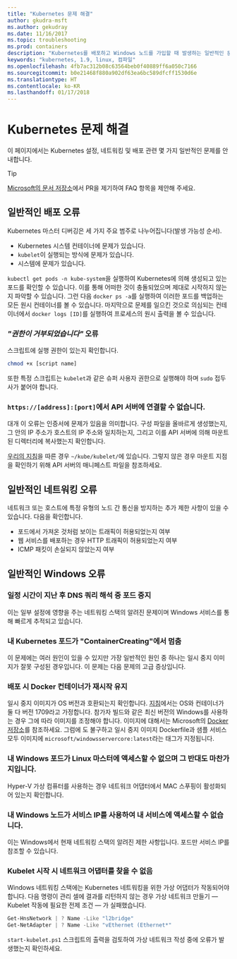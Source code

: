 ```yaml
---
title: "Kubernetes 문제 해결"
author: gkudra-msft
ms.author: gekudray
ms.date: 11/16/2017
ms.topic: troubleshooting
ms.prod: containers
description: "Kubernetes를 배포하고 Windows 노드를 가입할 때 발생하는 일반적인 문제에 대한 해결 방법입니다."
keywords: "kubernetes, 1.9, linux, 컴파일"
ms.openlocfilehash: 4fb7ac312b08c63564beb0f40889ff6a050c7166
ms.sourcegitcommit: b0e21468f880a902df63ea6bc589dfcff1530d6e
ms.translationtype: HT
ms.contentlocale: ko-KR
ms.lasthandoff: 01/17/2018
---
```

# <a name="troubleshooting-kubernetes"></a>Kubernetes 문제 해결 #
이 페이지에서는 Kubernetes 설정, 네트워킹 및 배포 관련 몇 가지 일반적인 문제를 안내합니다.

> [!tip]
> [Microsoft의 문서 저장소](https://github.com/MicrosoftDocs/Virtualization-Documentation/)에서 PR을 제기하여 FAQ 항목을 제안해 주세요.


## <a name="common-deployment-errors"></a>일반적인 배포 오류 ##
Kubernetes 마스터 디버깅은 세 가지 주요 범주로 나누어집니다(발생 가능성 순서).

  - Kubernetes 시스템 컨테이너에 문제가 있습니다.
  - `kubelet`이 실행되는 방식에 문제가 있습니다.
  - 시스템에 문제가 있습니다.


`kubectl get pods -n kube-system`을 실행하여 Kubernetes에 의해 생성되고 있는 포드를 확인할 수 있습니다. 이를 통해 어떠한 것이 충돌되었으며 제대로 시작하지 않는지 파악할 수 있습니다. 그런 다음 `docker ps -a`를 실행하여 이러한 포드를 백업하는 모든 원시 컨테이너를 볼 수 있습니다. 마지막으로 문제를 일으킨 것으로 의심되는 컨테이너에서 `docker logs [ID]`를 실행하여 프로세스의 원시 출력을 볼 수 있습니다.


### <a name="permission-denied-errors"></a>_"권한이 거부되었습니다"_ 오류 ###
스크립트에 실행 권한이 있는지 확인합니다.

```bash
chmod +x [script name]
```

또한 특정 스크립트는 `kubelet`과 같은 슈퍼 사용자 권한으로 실행해야 하며 `sudo` 접두사가 붙어야 합니다.


### <a name="cannot-connect-to-the-api-server-at-httpsaddressport"></a>`https://[address]:[port]`에서 API 서버에 연결할 수 없습니다. ###
대개 이 오류는 인증서에 문제가 있음을 의미합니다. 구성 파일을 올바르게 생성했는지, 그 안의 IP 주소가 호스트의 IP 주소와 일치하는지, 그리고 이를 API 서버에 의해 마운트된 디렉터리에 복사했는지 확인합니다.

[우리의 지침](./creating-a-linux-master)을 따른 경우 `~/kube/kubelet/`에 있습니다. 그렇지 않은 경우 마운트 지점을 확인하기 위해 API 서버의 매니페스트 파일을 참조하세요.


## <a name="common-networking-errors"></a>일반적인 네트워킹 오류 ##
네트워크 또는 호스트에 특정 유형의 노드 간 통신을 방지하는 추가 제한 사항이 있을 수 있습니다. 다음을 확인합니다.

  - 포드에서 가져온 것처럼 보이는 트래픽이 허용되었는지 여부
  - 웹 서비스를 배포하는 경우 HTTP 트래픽이 허용되었는지 여부
  - ICMP 패킷이 손실되지 않았는지 여부


<!-- ### My Linux node cannot ping my Windows pods ### -->

## <a name="common-windows-errors"></a>일반적인 Windows 오류 ##

### <a name="pods-stop-resolving-dns-queries-successfully-after-some-time-alive"></a>일정 시간이 지난 후 DNS 쿼리 해석 중 포드 중지 ###
이는 일부 설정에 영향을 주는 네트워킹 스택의 알려진 문제이며 Windows 서비스를 통해 빠르게 추적되고 있습니다.


### <a name="my-kubernetes-pods-are-stuck-at-containercreating"></a>내 Kubernetes 포드가 "ContainerCreating"에서 멈춤 ###
이 문제에는 여러 원인이 있을 수 있지만 가장 일반적인 원인 중 하나는 일시 중지 이미지가 잘못 구성된 경우입니다. 이 문제는 다음 문제의 고급 증상입니다.


### <a name="when-deploying-docker-containers-keep-restarting"></a>배포 시 Docker 컨테이너가 재시작 유지 ###
일시 중지 이미지가 OS 버전과 호환되는지 확인합니다. [지침](./getting-started-kubernetes-windows.md)에서는 OS와 컨테이너가 둘 다 버전 1709라고 가정합니다. 참가자 빌드와 같은 최신 버전의 Windows를 사용하는 경우 그에 따라 이미지를 조정해야 합니다. 이미지에 대해서는 Microsoft의 [Docker 저장소](https://hub.docker.com/u/microsoft/)를 참조하세요. 그럼에 도 불구하고 일시 중지 이미지 Dockerfile과 샘플 서비스 모두 이미지에 `microsoft/windowsservercore:latest`라는 태그가 지정됩니다.


### <a name="my-windows-pods-cannot-access-the-linux-master-or-vice-versa"></a>내 Windows 포드가 Linux 마스터에 액세스할 수 없으며 그 반대도 마찬가지입니다. ###
Hyper-V 가상 컴퓨터를 사용하는 경우 네트워크 어댑터에서 MAC 스푸핑이 활성화되어 있는지 확인합니다.


### <a name="my-windows-node-cannot-access-my-services-using-the-service-ip"></a>내 Windows 노드가 서비스 IP를 사용하여 내 서비스에 액세스할 수 없습니다. ###
이는 Windows에서 현재 네트워킹 스택의 알려진 제한 사항입니다. 포드만 서비스 IP를 참조할 수 있습니다.


### <a name="no-network-adapter-is-found-when-starting-kubelet"></a>Kubelet 시작 시 네트워크 어댑터를 찾을 수 없음 ###
Windows 네트워킹 스택에는 Kubernetes 네트워킹을 위한 가상 어댑터가 작동되어야 합니다. 다음 명령이 관리 셀에 결과를 리턴하지 않는 경우 가상 네트워크 만들기 &mdash; Kubelet 작동에 필요한 전제 조건 &mdash; 가 실패했습니다.

```powershell
Get-HnsNetwork | ? Name -Like "l2bridge"
Get-NetAdapter | ? Name -Like "vEthernet (Ethernet*"
```

`start-kubelet.ps1` 스크립트의 출력을 검토하여 가상 네트워크 작성 중에 오류가 발생했는지 확인하세요.

